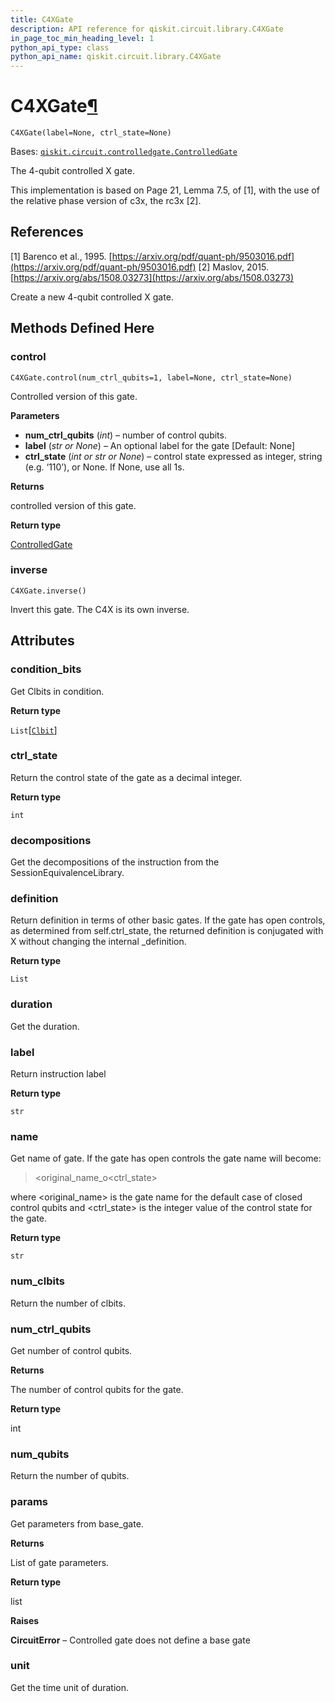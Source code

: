```yaml
---
title: C4XGate
description: API reference for qiskit.circuit.library.C4XGate
in_page_toc_min_heading_level: 1
python_api_type: class
python_api_name: qiskit.circuit.library.C4XGate
---
```


# C4XGate[¶](#c4xgate "Permalink to this headline")

<span id="qiskit.circuit.library.C4XGate" />

`C4XGate(label=None, ctrl_state=None)`

Bases: [`qiskit.circuit.controlledgate.ControlledGate`](qiskit.circuit.ControlledGate "qiskit.circuit.controlledgate.ControlledGate")

The 4-qubit controlled X gate.

This implementation is based on Page 21, Lemma 7.5, of \[1], with the use of the relative phase version of c3x, the rc3x \[2].

## References

\[1] Barenco et al., 1995. [https://arxiv.org/pdf/quant-ph/9503016.pdf](https://arxiv.org/pdf/quant-ph/9503016.pdf) \[2] Maslov, 2015. [https://arxiv.org/abs/1508.03273](https://arxiv.org/abs/1508.03273)

Create a new 4-qubit controlled X gate.

## Methods Defined Here

### control

<span id="qiskit.circuit.library.C4XGate.control" />

`C4XGate.control(num_ctrl_qubits=1, label=None, ctrl_state=None)`

Controlled version of this gate.

**Parameters**

*   **num\_ctrl\_qubits** (*int*) – number of control qubits.
*   **label** (*str or None*) – An optional label for the gate \[Default: None]
*   **ctrl\_state** (*int or str or None*) – control state expressed as integer, string (e.g. ‘110’), or None. If None, use all 1s.

**Returns**

controlled version of this gate.

**Return type**

[ControlledGate](qiskit.circuit.ControlledGate "qiskit.circuit.ControlledGate")

### inverse

<span id="qiskit.circuit.library.C4XGate.inverse" />

`C4XGate.inverse()`

Invert this gate. The C4X is its own inverse.

## Attributes

<span id="qiskit.circuit.library.C4XGate.condition_bits" />

### condition\_bits

Get Clbits in condition.

**Return type**

`List`\[[`Clbit`](qiskit.circuit.Clbit "qiskit.circuit.classicalregister.Clbit")]

<span id="qiskit.circuit.library.C4XGate.ctrl_state" />

### ctrl\_state

Return the control state of the gate as a decimal integer.

**Return type**

`int`

<span id="qiskit.circuit.library.C4XGate.decompositions" />

### decompositions

Get the decompositions of the instruction from the SessionEquivalenceLibrary.

<span id="qiskit.circuit.library.C4XGate.definition" />

### definition

Return definition in terms of other basic gates. If the gate has open controls, as determined from self.ctrl\_state, the returned definition is conjugated with X without changing the internal \_definition.

**Return type**

`List`

<span id="qiskit.circuit.library.C4XGate.duration" />

### duration

Get the duration.

<span id="qiskit.circuit.library.C4XGate.label" />

### label

Return instruction label

**Return type**

`str`

<span id="qiskit.circuit.library.C4XGate.name" />

### name

Get name of gate. If the gate has open controls the gate name will become:

> \<original\_name\_o\<ctrl\_state>

where \<original\_name> is the gate name for the default case of closed control qubits and \<ctrl\_state> is the integer value of the control state for the gate.

**Return type**

`str`

<span id="qiskit.circuit.library.C4XGate.num_clbits" />

### num\_clbits

Return the number of clbits.

<span id="qiskit.circuit.library.C4XGate.num_ctrl_qubits" />

### num\_ctrl\_qubits

Get number of control qubits.

**Returns**

The number of control qubits for the gate.

**Return type**

int

<span id="qiskit.circuit.library.C4XGate.num_qubits" />

### num\_qubits

Return the number of qubits.

<span id="qiskit.circuit.library.C4XGate.params" />

### params

Get parameters from base\_gate.

**Returns**

List of gate parameters.

**Return type**

list

**Raises**

**CircuitError** – Controlled gate does not define a base gate

<span id="qiskit.circuit.library.C4XGate.unit" />

### unit

Get the time unit of duration.

